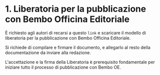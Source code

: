 # 1. Liberatoria per la pubblicazione con Bembo Officina Editoriale

È richiesto agli autori di recarsi a questo `link` e scaricare il modello di liberatoria per la pubblicazione con Bembo Officina Editoriale.

Si richiede di compilare e firmare il documento, e allegarlo al resto della documentazione da inviare alla redazione.

L'accettazione e la firma della Liberatoria è prerequisito fondamentale per iniziare tutto il processo di pubblicazione con Bembo OE.
